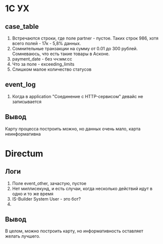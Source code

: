 # 1С УХ
## case_table
1. Встречаются строки, где поле partner - пустое. Таких строк 986, хотя всего полей - 17к - 5,8% данных. 
2. Сомнительные транзакции на сумму от 0.01 до 300 рублей. Сомневаюсь, что есть такие товары в Асконе.
3. payment_date - без чч:мм:сс
4. Что за поле - exceeding_limits
5. Слишком малое количество статусов
## event_log
1. Когда в application "Cоединение c HTTP-сервисом" девайс не записывается
## Вывод
Карту процесса построить можно, но данных очень мало, карта неинформативна
# Directum
## Логи
1. Поле event_other, зачастую, пустое
2. Нет миллисекунд, и есть случаи, когда несколько действий идут в одно и то же время
3. IS-Builder System User - это бот?
4. 
## Вывод
В целом, можно построить карту, но информативность оставляет желать лучшего. 
